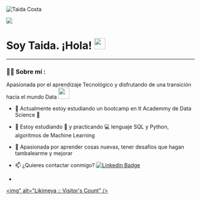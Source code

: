 



![Taida Costa](https://user-images.githubusercontent.com/118725578/226172868-61fe6c53-60a8-42ff-88cc-5308cd551a76.png)



[![](https://img.shields.io/badge/LinkedIn-0077B5?style=for-the-badge&logo=linkedin&logoColor=white)](https://www.linkedin.com/in/taida-costa-catalán-8550b146)

<h1>
  Soy Taida. ¡Hola!
  <img src="https://media.giphy.com/media/hvRJCLFzcasrR4ia7z/giphy.gif" width="30px"/>
</h1>

---
 <div id="header" align="left">

### :woman_technologist: Sobre mí :
  Apasionada por el aprendizaje Tecnológico y disfrutando de una transición hacia el mundo Data <img src="https://media.giphy.com/media/WUlplcMpOCEmTGBtBW/giphy.gif" width="30">
* :telescope: Actualmente estoy estudiando un bootcamp en It Academmy de Data Science :muscle:

* :seedling: Estoy estudiando :blue_book: y practicando :computer: lenguaje SQL y Python, algoritmos de Machine Learning

* :heartbeat: Apasionada por aprender cosas nuevas, tener desafíos que hagan tambalearme y mejorar

* :mailbox: ¿Quieres contactar conmigo? [![Linkedin Badge](https://img.shields.io/badge/-Taida-blue?style=flat&logo=Linkedin&logoColor=white)](https://www.linkedin.com/in/taida-costa-catalán-8550b146)

* <p align="center">
<a href="https://github.com/Likimeya"><img" alt="Likimeya :: Visitor's Count" /></a>
</p>
